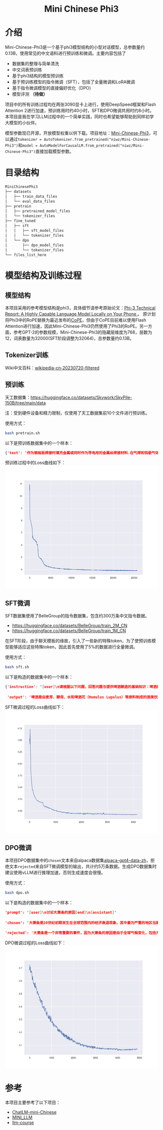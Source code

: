 <div align="center">

# Mini Chinese Phi3

</div>


# 介绍

Mini-Chinese-Phi3是一个基于phi3模型结构的小型对话模型，总参数量约0.13B，使用常见的中文语料进行预训练和微调。主要内容包括了
- 数据集的整理与简单清洗
- 中文词表预训练
- 基于phi3结构的模型预训练
- 基于预训练模型的指令微调（SFT），包括了全量微调和LoRA微调
- 基于指令微调模型的直接偏好优化（DPO）
- 模型评测 **（待做）**

项目中的所有训练过程均在两张3090显卡上进行，使用DeepSpeed框架和Flash Attention 2进行加速，预训练用时约40小时，SFT和DPO微调共用时约8小时。本项目是我在学习LLM过程中的一个简单实践，同时也希望能够帮助到同样初学大模型的小伙伴。

模型参数现已开源，开放模型权重以供下载。项目地址：[Mini-Chinese-Phi3](https://huggingface.co/niwz/Mini-Chinese-Phi3)，可以通过`tokenizer = AutoTokenizer.from_pretrained("niwz/Mini-Chinese-Phi3")`和`model = AutoModelForCausalLM.from_pretrained("niwz/Mini-Chinese-Phi3")`直接加载模型参数。


# 目录结构

```
MiniChinesePhi3
├── datasets
│   ├── train_data_files
│   └── eval_data_files
├── pretrain
│   ├── pretrained_model_files
│   └── tokenizer_files
├── fine_tuned
│   ├── sft
|   |   ├── sft_model_files
|   |   └── tokenizer_files
│   └── dpo
|       ├── dpo_model_files
|       └── tokenizer_files
└── files_list_here
```

# 模型结构及训练过程

## 模型结构

本项目采用的参考模型结构是phi3，具体细节请参考原始论文：[Phi-3 Technical Report: A Highly Capable Language Model Locally on Your Phone
](https://arxiv.org/abs/2404.14219)。
原计划将Phi3中的RoPE替换为最近发布的[CoPE](https://arxiv.org/abs/2405.18719)，但由于CoPE目前难以使用Flash Attention进行加速，因此Mini-Chinese-Phi3仍然使用了Phi3的RoPE。另一方面，参考GPT-2的参数规模，Mini-Chinese-Phi3的隐藏层维度为768，层数为12，词表数量为32000(SFT阶段调整为32064)，总参数量约0.13B。


## Tokenizer训练

   Wiki中文百科：[wikipedia-cn-20230720-filtered](https://huggingface.co/datasets/pleisto/wikipedia-cn-20230720-filtered) 

## 预训练

   天工数据集：https://huggingface.co/datasets/Skywork/SkyPile-150B/tree/main/data

注：受到硬件设备和精力限制，仅使用了天工数据集前10个文件进行预训练。

使用方式：
```bash
bash pretrain.sh
```
以下是预训练数据集中的一个样本：
```json
{'text': '作为钢格板焊接时填充金属或同时作为导电用的金属丝焊接材料.在气焊和钨极气体保护电时焊丝用作填充金属;在埋弧焊、电渣焊和其他熔化极气体保护电弧焊时焊丝既是填充金属同时也是导电电极.焊丝可分为3类.焊丝的表面不涂防氧化作用的焊剂.\n大多数用于钢格板的焊丝属于此类包括碳钢焊丝、低合金结构钢焊丝、合金结构钢焊丝、不锈钢丝和有色金属焊丝等.\n有些合金如钴铬钨合金不能锻、轧和拔丝而用铸造方法制成.它主要用于钢格板表面的手工堆焊以满足如抗氧化、耐磨损和高温下耐腐蚀等特殊性能要求.采用连续浇注和液态挤压可制造出长达数米的钴铬钨焊丝用于自动填丝钨极气体保护电弧焊以提高焊接效率和堆焊层质量同时还能改善劳动条件.钢格板补焊有时也采用铸造焊丝.\n用薄钢带卷成圆形或异形钢管内填一定成分的药粉经拉制成的有缝药芯焊丝或用钢管填满药粉拉制成的无缝药芯焊丝用这种焊丝焊接熔敷效率高对钢格板适应性好试制周期短因而它的使用量和使用范围不断扩大.这种焊丝主要用于二氧化碳气体保护焊、埋弧焊和电渣焊.药芯焊丝中的药粉成分一般与焊条药皮相似.含有造渣、造气和稳弧成分的药芯焊丝焊接时不需要保护气体称自保护药芯焊丝适用于焊接钢格板.'}
```


预训练过程中的Loss曲线如下：
![pretrain_loss](docs/pretrain_loss.png "预训练过程Loss")

## SFT微调

SFT数据集使用了BelleGroup的指令数据集，包含约300万条中文指令数据。
- https://huggingface.co/datasets/BelleGroup/train_2M_CN
- https://huggingface.co/datasets/BelleGroup/train_1M_CN

在SFT阶段，由于聊天模板的缘故，引入了一些新的特殊token，为了使预训练模型能够适应这些特殊token，因此首先使用了5%的数据进行全量微调。

使用方式：
```bash
bash sft.sh
```
以下是构造的数据集中的一个样本：
```json
{'instruction': '[user]\n请根据以下问题，回答问题与提供啤酒酿造的基础知识：啤酒是如何酿造的？[end]\n[assistant]',

 'output': '啤酒是由麦芽、酵母、水和啤酒花（Humulus Lupulus）等原料制成的酒类饮料。在酿造过程中，这些原料被混合在一起，经过发酵和瓶装处理而成。以下是啤酒的基础酿造过程：\n1. 磨碎麦芽\n麦芽是小麦或大麦籽粒在水中浸泡并使其发芽，然后烤干。在酿造啤酒时，麦芽用淀粉酶来把淀粉质分解成麦汁中的可发酵糖分。麦芽需要磨碎成较小的颗粒，以便于后续的酿造过程。\n2. 借助热水解淀粉\n接下来，磨碎的麦芽被加入到一些热水中。这个过程称为热水解淀粉，目的是通过淀粉酶酶解淀粉在糊化过程中产生麦芽糊化酵素，将淀粉糊化产生出大量糖类。这个过程将产生一种叫作麦汁的液体，麦汁会在接下来的发酵过程中转化成啤酒。\n3. 加入啤酒花\n在煮沸后，麦汁中添加啤酒花。这里啤酒花的作用是增加啤酒的香气和苦味，同时也防止了麦汁中的细菌滋生。煮沸需要持续时间约为一个小时，使得啤酒花中的黄酮类化合物溶于麦汁中，从而为啤酒提供独特的味道。\n4. 冷却和调整\n酿造过程中，麦汁必须冷却到正确的温度，这通常需要使用冰水或降温设备。麦汁冷却后，就可以把酵母加入到其中进行发酵。酵母会用可发酵糖分来产生二氧化碳和酒精。根据啤酒类型的不同，该麦汁需要进行一些不同调整。例如，淡啤酒需要加入一些麦芽糖以增加其酒精度，而黑啤酒需要加入一些黑麦芽以增加其香气。\n5. 发酵和成熟\n当酵母被加入麦汁中时，它们开始进行发酵，并转化可发酵糖成酒精和碳酸气体。发酵过程通常需要进行大约一周，而在此时间内，啤酒将需要保持在恒定的温度下。一旦发酵完成，啤酒还需要在更低的温度下继续陈酿一段时间。这个过程称为成熟，它可以让啤酒变得更平衡、甜美和更加光滑。 \n6. 瓶装和储存\n最后一步是将啤酒瓶装储存，当然在瓶装啤酒之前，瓶子和瓶盖需要进行彻底的清洁和消毒处理。瓶装后还需在适当的温度下储存啤酒，一些啤酒可能需要在冷藏条件下使用，以保持其最佳口感。 \n综上所述，啤酒的酿造是一个复杂的过程，需要仔细选择好各种原料并遵循正确的酿造过程。各自的类型也会有不同的酿造方法。整个过程需要时间和耐心，以确保生产出美味的啤酒。[EOS]'}
```

SFT微调过程的Loss曲线如下：
![sft_loss](docs/sft_loss.png "指令微调过程Loss")

## DPO微调

本项目DPO数据集中的`chosen`文本来自alpaca数据集[alpaca-gpt4-data-zh](https://huggingface.co/datasets/c-s-ale/alpaca-gpt4-data-zh)，拒绝文本`rejected`来自SFT微调模型的输出，共计约5万条数据。生成DPO数据集时建议使用vLLM进行推理加速，否则生成速度会很慢。

使用方式：
```bash
bash dpo.sh
```
以下是构造的数据集中的一个样本：
```json
'prompt': '[user]\n讨论大萧条的原因[end]\n[assistant]'

'chosen': '大萧条是20世纪初期发生在全球范围内的经济衰退现象，其中最为严重的地区当属美国。这场经济危机持续了近十年之久，它的起因较为复杂，涉及多方面因素。首先，我们要提到1929年的股市崩盘。股票价格大幅下跌，导致投资者损失惨重，进而影响了消费信心。其次，当时的金融政策也是一个重要因素。为了维持金本位制度，联邦储备系统采取紧缩政策，却进一步加剧了资金短缺的问题。此外，当时政府对失业率的应对不力，社会保障制度不健全，也为经济衰退的进一步恶化埋下了祸根。最后，国际贸易也受到了影响。由于当时许多国家采取贸易保护主义政策，全球贸易额大幅下降，给各国经济造成了巨大冲击。综上所述，大萧条的原因是多方面的，涉及到金融政策，国际贸易，社会保障制度等多个领域。它给全球经济发展带来了严重的挑战，也为我们提供了深刻的历史经验教训。'

'rejected': '大萧条是一个非常重要的事件，因为大萧条的原因是由于全球气候变化，包括大气、水、土地和水污染，以及气候、水、土地和水源等。而在全球变暖、极端天气等极端天气事件中，大萧条的原因是气候变化。因此，应对气候变化是一个非常重要的议题，因为全球变暖和极端天气事件都可能引发大气、水、土地和水源等极端天气事件的发生。除了上述探讨，各国政府也对气候变化的看法都提出了明确的意见和建议。首先，各国政府应该采取措施来减轻气候变化的影响。例如，各国政府可以在5年内采取措施来减少温室气体排放，以减少温室气体的排放。其次，各国政府应该采取措施来减缓气候变化的影响，例如增加使用可再生能源。最后，各国政府应该采取措施来减缓气候变化的影响。例如，政府可以采取措施来减缓气候变化的影响，从而减少温室气体的排放。这些措施可以减轻气候和能源紧张感，从而可以减缓气候变化的影响。此外，政府也应该采取措施来减少温室气体排放，如减少排放气体，以降低全球气候状况。总之，经济是可持续发展的基础。在当今大萧条，人们必须采取措施来减缓气候变化的影响。我们需要团结和共处，以确保我们能够创造一个更加健康、环保、高效和可持续的未来。'
```
DPO微调过程的Loss曲线如下：
![dpo_loss](docs/dpoloss.png "直接偏好优化过程Loss")


# 参考

本项目主要参考了以下项目：
- [ChatLM-mini-Chinese](https://github.com/charent/ChatLM-mini-Chinese)
- [MINI_LLM](https://github.com/jiahe7ay/MINI_LLM)
- [llm-course](https://github.com/mlabonne/llm-course)